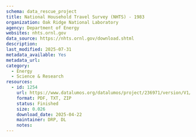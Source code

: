 ```yaml
---
schema: data_rescue_project 
title: National Household Travel Survey (NHTS) - 1983
organization: Oak Ridge National Laboratory
agency: Department of Energy
websites: nhts.ornl.gov
data_source: https://nhts.ornl.gov/download.shtml
description: 
last_modified: 2025-07-31
metadata_available: Yes
metadata_url: 
category:
  - Energy 
  - Science & Research 
resources:
  - id: 1254
    url: https://www.datalumos.org/datalumos/project/236971/version/V1/view
    format: PDF, TXT, ZIP
    status: Finished
    size: 0.026
    download_date: 2025-04-22
    maintainer: DRP, DL
    notes: 
---
```

